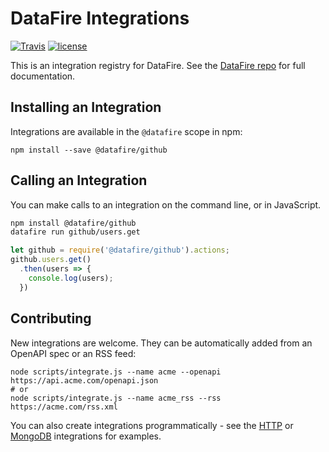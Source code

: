 # DataFire Integrations

[![Travis][travis-image]][travis-link]
[![license](https://img.shields.io/badge/license-MIT-blue.svg)](https://www.npmjs.com/package/datafire)

[travis-image]: https://travis-ci.org/DataFire/Integrations.svg?branch=master
[travis-link]: https://travis-ci.org/DataFire/Integrations

This is an integration registry for DataFire. See the
[DataFire repo](https://github.com/DataFire/DataFire/blob/master/docs/Integrations.md) for full documentation.

## Installing an Integration
Integrations are available in the `@datafire` scope in npm:
```
npm install --save @datafire/github
```

## Calling an Integration
You can make calls to an integration on the command line, or in JavaScript.
```bash
npm install @datafire/github
datafire run github/users.get
```

```js
let github = require('@datafire/github').actions;
github.users.get()
  .then(users => {
    console.log(users);
  })
```

## Contributing
New integrations are welcome. They can be automatically added from an OpenAPI spec
or an RSS feed:

```
node scripts/integrate.js --name acme --openapi https://api.acme.com/openapi.json
# or
node scripts/integrate.js --name acme_rss --rss https://acme.com/rss.xml
```

You can also create integrations programmatically - see the [HTTP](./integrations/manual/http)
or [MongoDB](./integrations/manual/mongodb) integrations for examples.
